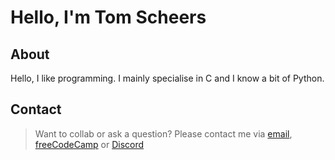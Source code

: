 # Hello, I'm Tom Scheers
## About
Hello, I like programming. I mainly specialise in C and I know a bit of Python.
## Contact
> Want to collab or ask a question? Please contact me via [email](mailto:tomscheers@outlook.com), [freeCodeCamp](https://www.freecodecamp.org/fcc309e0126-fb1b-4967-9177-e9eeaba614b4) or [Discord](https://discord.com/users/1167521366346563655)
  
